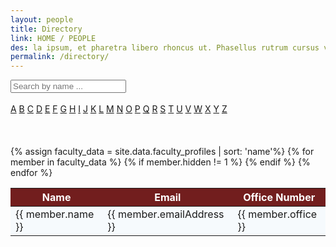 ```yaml
---
layout: people
title: Directory
link: HOME / PEOPLE
des: la ipsum, et pharetra libero rhoncus ut. Phasellus rutrum cursus velit ulla ipsum, et pharetra libero rh.
permalink: /directory/
---
```


<div class="search-container direct student-section">
<input type="text" id="search-bar" placeholder="Search by name ..." oninput="searchEntries()">
</div>

<br>
<div class="alphabet-links">
<a href="#" class="alphabet-link" id="reset-link"><i class="fa-solid fa-repeat"></i></a>
<a href="#" class="alphabet-link">A</a>
<a href="#" class="alphabet-link">B</a>
<a href="#" class="alphabet-link">C</a>
<a href="#" class="alphabet-link">D</a>
<a href="#" class="alphabet-link">E</a>
<a href="#" class="alphabet-link">F</a>
<a href="#" class="alphabet-link">G</a>
<a href="#" class="alphabet-link">H</a>
<a href="#" class="alphabet-link">I</a>
<a href="#" class="alphabet-link">J</a>
<a href="#" class="alphabet-link">K</a>
<a href="#" class="alphabet-link">L</a>
<a href="#" class="alphabet-link">M</a>
<a href="#" class="alphabet-link">N</a>
<a href="#" class="alphabet-link">O</a>
<a href="#" class="alphabet-link">P</a>
<a href="#" class="alphabet-link">Q</a>
<a href="#" class="alphabet-link">R</a>
<a href="#" class="alphabet-link">S</a>
<a href="#" class="alphabet-link">T</a>
<a href="#" class="alphabet-link">U</a>
<a href="#" class="alphabet-link">V</a>
<a href="#" class="alphabet-link">W</a>
<a href="#" class="alphabet-link">X</a>
<a href="#" class="alphabet-link">Y</a>
<a href="#" class="alphabet-link">Z</a>
</div>
<br><br><br>

<table id="entry-table" style="background-color: #cae9ff22;">
<thead>
<tr style="background-color: rgb(114, 30, 30);">
<th style="color: rgb(255, 255, 255);">Name</th>
<!-- <th style="color: rgb(255, 255, 255);">Phone</th> -->
<th style="color: rgb(255, 255, 255);">Email</th>
<th style="color: rgb(255, 255, 255);">Office Number</th>
</tr>
</thead>
<tbody id="entries">
{% assign faculty_data = site.data.faculty_profiles | sort: 'name'%}
{% for member in faculty_data %}
{% if member.hidden != 1 %}
<tr class="member-row">
<td class="name">{{ member.name }}</td>
<!-- <td class="ph">{{ member.phone }}</td> -->
<td class="em">{{ member.emailAddress }}</td>
<td class="office">{{ member.office }}</td>
</tr>
{% endif %}
{% endfor %}
</tbody>
</table>

<div class="pagination-container" id="pag">
<ul id="pagination" class="pagination"></ul>
</div>

<style>
    /* page-banner image */
    .background-about {
        background-image: url("{{ site.baseurl }}/images/Directory.png");
    }
</style>


<script src="{{ site.baseurl }}/js/pages/directory.js">
</script>

